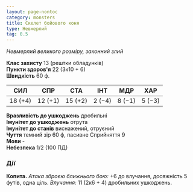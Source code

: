 ```yaml
---
layout: page-nontoc
category: monsters
title: Скелет бойового коня
type: Невмерлий
tag: 0.5
---
```


_Невмерлий великого розміру, законний злий_

**Клас захисту** 13 (рештки обладунків)    
**Пункти здоров'я** 22 (3к10 + 6)    
**Швидкість** 60 ф.

| СИЛ     | СПР     | СТА     | ІНТ    | МДР    | ХАР    |
| ------- | ------- | ------- | ------ | ------ | ------ |
| 18 (+4) | 12 (+1) | 15 (+2) | 2 (−4) | 8 (−1) | 5 (−3) |


**Вразливість до ушкоджень** дробильні    
**Імунітет до ушкоджень** отрута    
**Імунітет до станів** виснажений, отруєний    
**Чуття** темний зір 60 ф, пасивне Сприйняття 9    
**Мови** -    
**Небезпека** 1/2 (100 ПД)

### Дії
**Копита.** _Атака зброєю ближнього бою:_ +6 до влучання, досяжність 5 футів, одна ціль. _Влучання:_ 11 (2к6 + 4) дробильних ушкоджень.